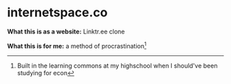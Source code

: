 # internetspace.co

**What this is as a website:**
Linktr.ee clone


**What this is for me:**
a method of procrastination[^1]


[^1]: Built in the learning commons at my highschool when I should've been studying for econ
